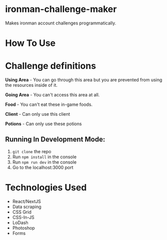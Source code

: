 # ironman-challenge-maker

Makes ironman account challenges programmatically.

# How To Use
# Challenge definitions

**Using Area** - You can go through this area but you are prevented from using the resources inside of it. 

**Going Area** - You can't access this area at all.

**Food** - You can't eat these in-game foods.

**Client** - Can only use this client

**Potions** - Can only use these potions

## Running In Development Mode:
1. `git clone` the repo
2. Run `npm install` in the console
3. Run `npm run dev` in the console
4. Go to the localhost:3000 port



# Technologies Used

* React/NextJS
* Data scraping
* CSS Grid
* CSS-In-JS
* LoDash
* Photoshop
* Forms

